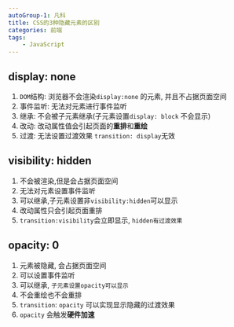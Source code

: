 ```yaml
---
autoGroup-1: 凡科
title: CSS的3种隐藏元素的区别
categories: 前端
tags:
    - JavaScript
---
```


## display: none

1. `DOM`结构: 浏览器不会渲染`display:none` 的元素, 并且不占据页面空间
2. 事件监听: 无法对元素进行事件监听
3. 继承: 不会被子元素继承(子元素设置`display: block` 不会显示)
4. 改动: 改动属性值会引起页面的**重排**和**重绘**
5. 过渡: 无法设置过渡效果 `transition: display`无效

## visibility: hidden

1. 不会被渲染,但是会占据页面空间
2. 无法对元素设置事件监听
3. 可以继承,子元素设置非`visibility:hidden`可以显示
4. 改动属性只会引起页面重排
5. `transition:visibility`会立即显示, `hidden有过渡效果`

## opacity: 0

1. 元素被隐藏, 会占据页面空间
2. 可以设置事件监听
3. 可以继承, `子元素设置opacity可以显示`
4. 不会重绘也不会重排
5. `transition`: `opacity` 可以实现显示隐藏的过渡效果
6. `opacity` 会触发**硬件加速**